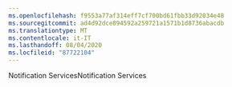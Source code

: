 ```yaml
---
ms.openlocfilehash: f9553a77af314eff7cf700bd61fbb33d92034e48
ms.sourcegitcommit: ad4d92dce894592a259721a1571b1d8736abacdb
ms.translationtype: MT
ms.contentlocale: it-IT
ms.lasthandoff: 08/04/2020
ms.locfileid: "87722104"
---
```

<span data-ttu-id="8b6d0-101">Notification Services</span><span class="sxs-lookup"><span data-stu-id="8b6d0-101">Notification Services</span></span>
